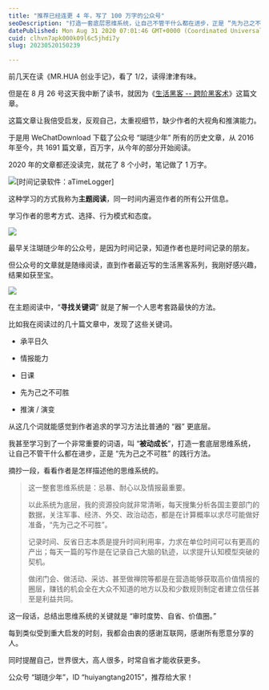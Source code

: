 ```yaml
---
title: "推荐已经连更 4 年，写了 100 万字的公众号"
seoDescription: "打造一套底层思维系统，让自己不管干什么都在进步，正是 “先为己之不可胜” 的践行方法。"
datePublished: Mon Aug 31 2020 07:01:46 GMT+0000 (Coordinated Universal Time)
cuid: clhvn7apk000k09l6c5jhdi7y
slug: 20230520150239

---
```


前几天在读《MR.HUA 创业手记》，看了 1/2，读得津津有味。

但是在 8 月 26 号这天我中断了读书，就因为《[生活黑客 -- 跨阶黑客术](https://mp.weixin.qq.com/s?__biz=MzA3ODA2MjA1MQ==&mid=2654874992&idx=1&sn=6050d99b1ec75e78a27912f78e024e4c&scene=21#wechat_redirect)》这篇文章。

这篇文章让我倍受启发，反观自己，太重视细节，缺少作者的大视角和推演能力。

于是用 WeChatDownload 下载了公众号 “瑚琏少年” 所有的历史文章，从 2016 年至今，共 1691 篇文章，百万字，从今年的部分开始阅读。

2020 年的文章都还没读完，就花了 8 个小时，笔记做了 1 万字。

![[时间记录软件：aTimeLogger]](https://cdn.hashnode.com/res/hashnode/image/upload/v1684566060763/3bcce43f-4e9e-4ab3-ae48-a64ba84ceaa1.jpeg)

这种学习的方式我称为**主题阅读**，同一时间内遍览作者的所有公开信息。

学习作者的思考方式、选择、行为模式和态度。

![](https://cdn.hashnode.com/res/hashnode/image/upload/v1684566065170/e8f3190e-84cf-48b5-ba45-9d5759268279.png)

最早关注瑚琏少年的公众号，是因为时间记录，知道作者也是时间记录的朋友。

但公众号的文章就是随缘阅读，直到作者最近写的生活黑客系列，我刚好感兴趣，结果如获至宝。

![](https://cdn.hashnode.com/res/hashnode/image/upload/v1684566069199/7a516a13-cb6e-4cf0-b835-45d1c8527fc6.png)

在主题阅读中，“**寻找关键词**” 就是了解一个人思考套路最快的方法。

比如我在阅读过的几十篇文章中，发现了这些关键词。

* 承平日久
    
* 情报能力
    
* 日课
    
* 先为己之不可胜
    
* 推演 / 演变
    

从这几个词就能感觉到作者追求的学习方法比普通的 “器” 更底层。

我甚至学习到了一个非常重要的词语，叫 “**被动成长**”，打造一套底层思维系统，让自己不管干什么都在进步，正是 “先为己之不可胜” 的践行方法。

摘抄一段，看看作者是怎样描述他的思维系统的。

> 这一整套思维系统是：忌暴、耐心以及情报最重要。
> 
> 以此系统为底层，我的资源投向就非常清晰，每天搜集分析各国主要部门的数据，关注军事、经济、外交、政治动态，都是在计算概率以求尽可能做好准备，“先为己之不可胜”。
> 
> 记录时间、反省日志本质是提升时间利用率，力求在单位时间可以有更高的产出；每天一篇的写作是在记录自己大脑的轨迹，以求提升认知模型突破的契机。
> 
> 做闭门会、做活动、采访、甚至做禅院等都是在营造能够获取高价值情报的圈层，赚钱的机会全在大众不知道的地方以及和少数规则制定者建立信任甚至是利益共同。

这一段话，总结出思维系统的关键就是 “审时度势、自省、价值圈。”

每到类似受到重大启发的时刻，我都会由衷的感谢互联网，感谢所有愿意分享的人。

同时提醒自己，世界很大，高人很多，时常自省才能收获更多。

公众号 “瑚琏少年”，ID “huiyangtang2015”，推荐给大家！